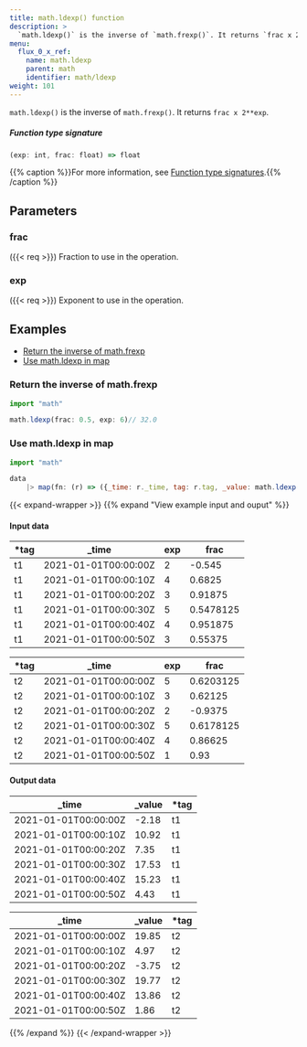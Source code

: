 ```yaml
---
title: math.ldexp() function
description: >
  `math.ldexp()` is the inverse of `math.frexp()`. It returns `frac x 2**exp`.
menu:
  flux_0_x_ref:
    name: math.ldexp
    parent: math
    identifier: math/ldexp
weight: 101
---
```


<!------------------------------------------------------------------------------

IMPORTANT: This page was generated from comments in the Flux source code. Any
edits made directly to this page will be overwritten the next time the
documentation is generated. 

To make updates to this documentation, update the function comments above the
function definition in the Flux source code:

https://github.com/influxdata/flux/blob/master/stdlib/math/math.flux#L1309-L1309

Contributing to Flux: https://github.com/influxdata/flux#contributing
Fluxdoc syntax: https://github.com/influxdata/flux/blob/master/docs/fluxdoc.md

------------------------------------------------------------------------------->

`math.ldexp()` is the inverse of `math.frexp()`. It returns `frac x 2**exp`.



##### Function type signature

```js
(exp: int, frac: float) => float
```

{{% caption %}}For more information, see [Function type signatures](/flux/v0.x/function-type-signatures/).{{% /caption %}}

## Parameters

### frac
({{< req >}})
Fraction to use in the operation.



### exp
({{< req >}})
Exponent to use in the operation.




## Examples

- [Return the inverse of math.frexp](#return-the-inverse-of-mathfrexp)
- [Use math.ldexp in map](#use-mathldexp-in-map)

### Return the inverse of math.frexp

```js
import "math"

math.ldexp(frac: 0.5, exp: 6)// 32.0

```


### Use math.ldexp in map

```js
import "math"

data
    |> map(fn: (r) => ({_time: r._time, tag: r.tag, _value: math.ldexp(frac: r.frac, exp: r.exp)}))
```

{{< expand-wrapper >}}
{{% expand "View example input and ouput" %}}

#### Input data

| *tag | _time                | exp  | frac      |
| ---- | -------------------- | ---- | --------- |
| t1   | 2021-01-01T00:00:00Z | 2    | -0.545    |
| t1   | 2021-01-01T00:00:10Z | 4    | 0.6825    |
| t1   | 2021-01-01T00:00:20Z | 3    | 0.91875   |
| t1   | 2021-01-01T00:00:30Z | 5    | 0.5478125 |
| t1   | 2021-01-01T00:00:40Z | 4    | 0.951875  |
| t1   | 2021-01-01T00:00:50Z | 3    | 0.55375   |

| *tag | _time                | exp  | frac      |
| ---- | -------------------- | ---- | --------- |
| t2   | 2021-01-01T00:00:00Z | 5    | 0.6203125 |
| t2   | 2021-01-01T00:00:10Z | 3    | 0.62125   |
| t2   | 2021-01-01T00:00:20Z | 2    | -0.9375   |
| t2   | 2021-01-01T00:00:30Z | 5    | 0.6178125 |
| t2   | 2021-01-01T00:00:40Z | 4    | 0.86625   |
| t2   | 2021-01-01T00:00:50Z | 1    | 0.93      |


#### Output data

| _time                | _value  | *tag |
| -------------------- | ------- | ---- |
| 2021-01-01T00:00:00Z | -2.18   | t1   |
| 2021-01-01T00:00:10Z | 10.92   | t1   |
| 2021-01-01T00:00:20Z | 7.35    | t1   |
| 2021-01-01T00:00:30Z | 17.53   | t1   |
| 2021-01-01T00:00:40Z | 15.23   | t1   |
| 2021-01-01T00:00:50Z | 4.43    | t1   |

| _time                | _value  | *tag |
| -------------------- | ------- | ---- |
| 2021-01-01T00:00:00Z | 19.85   | t2   |
| 2021-01-01T00:00:10Z | 4.97    | t2   |
| 2021-01-01T00:00:20Z | -3.75   | t2   |
| 2021-01-01T00:00:30Z | 19.77   | t2   |
| 2021-01-01T00:00:40Z | 13.86   | t2   |
| 2021-01-01T00:00:50Z | 1.86    | t2   |

{{% /expand %}}
{{< /expand-wrapper >}}
